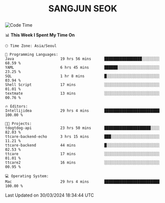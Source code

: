 <h1>
 <p align="center">
   SANGJUN SEOK
 </p>
</h1>

<!--START_SECTION:waka-->
![Code Time](http://img.shields.io/badge/Code%20Time-3%2C430%20hrs%2050%20mins-blue)

📊 **This Week I Spent My Time On** 

```text
🕑︎ Time Zone: Asia/Seoul

💬 Programming Languages: 
Java                     19 hrs 56 mins      █████████████████░░░░░░░░   68.59 % 
YAML                     6 hrs 45 mins       ██████░░░░░░░░░░░░░░░░░░░   23.25 % 
SQL                      1 hr 8 mins         █░░░░░░░░░░░░░░░░░░░░░░░░   03.94 % 
Shell Script             17 mins             ░░░░░░░░░░░░░░░░░░░░░░░░░   01.01 % 
textmate                 13 mins             ░░░░░░░░░░░░░░░░░░░░░░░░░   00.76 % 

🔥 Editors: 
Intellijidea             29 hrs 4 mins       █████████████████████████   100.00 % 

🐱‍💻 Projects: 
tdogtdog-api             23 hrs 50 mins      █████████████████████░░░░   82.03 % 
ttcare-backend-echo      3 hrs 15 mins       ███░░░░░░░░░░░░░░░░░░░░░░   11.21 % 
ttcare-backend           44 mins             █░░░░░░░░░░░░░░░░░░░░░░░░   02.53 % 
ttcare                   17 mins             ░░░░░░░░░░░░░░░░░░░░░░░░░   01.01 % 
ttcare2                  16 mins             ░░░░░░░░░░░░░░░░░░░░░░░░░   00.95 % 

💻 Operating System: 
Mac                      29 hrs 4 mins       █████████████████████████   100.00 % 
```


 Last Updated on 30/03/2024 18:34:44 UTC
<!--END_SECTION:waka-->

